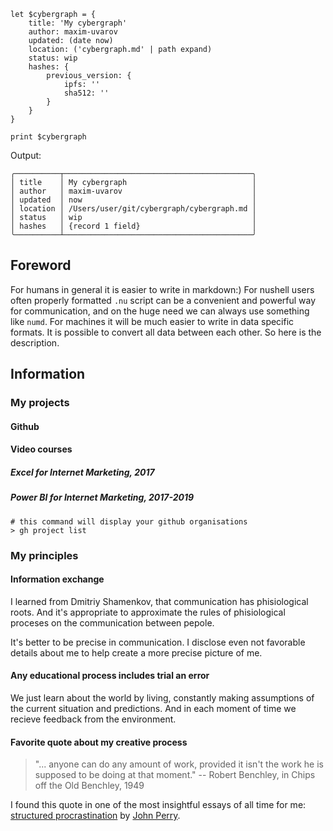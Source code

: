 ```nu
let $cybergraph = {
    title: 'My cybergraph'
    author: maxim-uvarov
    updated: (date now)
    location: ('cybergraph.md' | path expand)
    status: wip
    hashes: {
        previous_version: {
            ipfs: ''
            sha512: ''
        }
    }
}

print $cybergraph
```

Output:

```
╭──────────┬──────────────────────────────────────────╮
│ title    │ My cybergraph                            │
│ author   │ maxim-uvarov                             │
│ updated  │ now                                      │
│ location │ /Users/user/git/cybergraph/cybergraph.md │
│ status   │ wip                                      │
│ hashes   │ {record 1 field}                         │
╰──────────┴──────────────────────────────────────────╯
```

## Foreword

For humans in general it is easier to write in markdown:)
For nushell users often properly formatted `.nu` script can be a convenient and powerful way for communication, and on the huge need we can always use something like `numd`.
For machines it will be much easier to write in data specific formats.
It is possible to convert all data between each other.
So here is the description.

## Information

### My projects

#### Github

#### Video courses

##### Excel for Internet Marketing, 2017

##### Power BI for Internet Marketing, 2017-2019

```nu
# this command will display your github organisations
> gh project list
```

### My principles

#### Information exchange

I learned from Dmitriy Shamenkov, that communication has phisiological roots. And it's appropriate to approximate the rules of phisiological proceses on the communication between pepole.

It's better to be precise in communication. I disclose even not favorable details about me to help create a more precise picture of me.

#### Any educational process includes trial an error

We just learn about the world by living, constantly making assumptions of the current situation and predictions. And in each moment of time we recieve feedback from the environment.

#### Favorite quote about my creative process

> "... anyone can do any amount of work, provided it isn't the work he is supposed to be doing at that moment."
> -- Robert Benchley, in Chips off the Old Benchley, 1949

I found this quote in one of the most insightful essays of all time for me: [structured procrastination](https://structuredprocrastination.com) by [John Perry](http://john.jperry.net).
